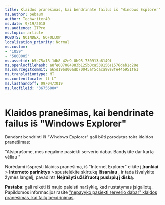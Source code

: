 ```yaml
---
title: Klaidos pranešimas, kai bendrinate failus iš "Windows Explorer"
ms.author: pebaum
author: Techwriter40
ms.date: 9/19/2018
ms.audience: ITPro
ms.topic: article
ROBOTS: NOINDEX, NOFOLLOW
localization_priority: Normal
ms.custom:
- "1059"
- "5800005"
ms.assetid: b5c75a18-1db8-42e9-8b95-730913a61491
ms.openlocfilehash: a8fe007084883b125b0ca538156a1576deb1c28e
ms.sourcegitcommit: a65d196d00adb70045af5caca9828fe44b951f61
ms.translationtype: MT
ms.contentlocale: lt-LT
ms.lasthandoff: 09/04/2019
ms.locfileid: "36756000"
---
```

# <a name="error-message-when-sharing-files-from-windows-explorer"></a>Klaidos pranešimas, kai bendrinate failus iš "Windows Explorer"

Bandant bendrinti iš "Windows Explorer" gali būti parodytas toks klaidos pranešimas:
  
"Atsiprašome, mes negalime pasiekti serverio dabar. Bandykite dar kartą vėliau "
  
Norėdami išspręsti klaidos pranešimą, iš "Internet Explorer" eikite į **Įrankiai** \> **Interneto parinktys** \> spustelėkite skirtuką **Išsamiau** , ir tada išvalykite žymės langelį, pavadintą **Neįrašyti užšifruotų puslapių į diską**.
  
 **Pastaba**: gali reikėti iš naujo paleisti naršyklę, kad nustatymas įsigaliotų. Papildomos informacijos rasite ["nepavyko pasiekti serverio dabar" klaidos pranešimas, kai failų bendrinimas](https://go.microsoft.com/fwlink/?linkid=2022914).
  